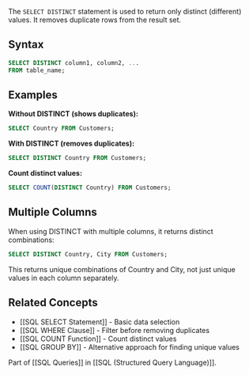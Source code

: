 The `SELECT DISTINCT` statement is used to return only distinct (different) values. It removes duplicate rows from the result set.

## Syntax
```sql
SELECT DISTINCT column1, column2, ...
FROM table_name;
```

## Examples

**Without DISTINCT (shows duplicates):**
```sql
SELECT Country FROM Customers;
```

**With DISTINCT (removes duplicates):**
```sql
SELECT DISTINCT Country FROM Customers;
```

**Count distinct values:**
```sql
SELECT COUNT(DISTINCT Country) FROM Customers;
```

## Multiple Columns
When using DISTINCT with multiple columns, it returns distinct combinations:
```sql
SELECT DISTINCT Country, City FROM Customers;
```
This returns unique combinations of Country and City, not just unique values in each column separately.

## Related Concepts
- [[SQL SELECT Statement]] - Basic data selection
- [[SQL WHERE Clause]] - Filter before removing duplicates
- [[SQL COUNT Function]] - Count distinct values
- [[SQL GROUP BY]] - Alternative approach for finding unique values

Part of [[SQL Queries]] in [[SQL (Structured Query Language)]].
